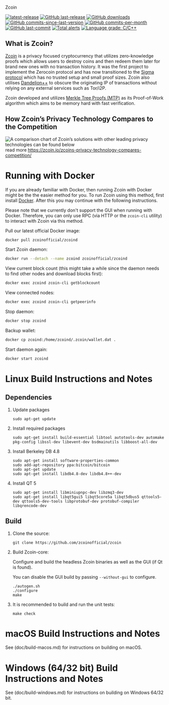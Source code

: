 Zcoin


[![latest-release](https://img.shields.io/github/release/zcoinofficial/zcoin)](https://github.com/zcoinofficial/zcoin/releases)
[![GitHub last-release](https://img.shields.io/github/release-date/zcoinofficial/zcoin)](https://github.com/zcoinofficial/zcoin/releases)
[![GitHub downloads](https://img.shields.io/github/downloads/zcoinofficial/zcoin/total)](https://github.com/zcoinofficial/zcoin/releases)
[![GitHub commits-since-last-version](https://img.shields.io/github/commits-since/zcoinofficial/zcoin/latest/master)](https://github.com/zcoinofficial/zcoin/graphs/commit-activity)
[![GitHub commits-per-month](https://img.shields.io/github/commit-activity/m/zcoinofficial/zcoin)](https://github.com/zcoinofficial/zcoin/graphs/code-frequency)
[![GitHub last-commit](https://img.shields.io/github/last-commit/zcoinofficial/zcoin)](https://github.com/zcoinofficial/zcoin/commits/master)
[![Total alerts](https://img.shields.io/lgtm/alerts/g/zcoinofficial/zcoin.svg?logo=lgtm&logoWidth=18)](https://lgtm.com/projects/g/zcoinofficial/zcoin/alerts/)
[![Language grade: C/C++](https://img.shields.io/lgtm/grade/cpp/g/zcoinofficial/zcoin.svg?logo=lgtm&logoWidth=18)](https://lgtm.com/projects/g/zcoinofficial/zcoin/context:cpp)

What is Zcoin?
--------------

[Zcoin](https://zcoin.io) is a privacy focused cryptocurrency that utilizes zero-knowledge proofs which allows users to destroy coins and then redeem them later for brand new ones with no transaction history. It was the first project to implement the Zerocoin protocol and has now transitioned to the [Sigma protocol](https://zcoin.io/what-is-sigma-and-why-is-it-replacing-zerocoin-in-zcoin/) which has no trusted setup and small proof sizes. Zcoin also utilises [Dandelion++](https://arxiv.org/abs/1805.11060) to obscure the originating IP of transactions without relying on any external services such as Tor/i2P.

Zcoin developed and utilizes [Merkle Tree Proofs (MTP)](https://arxiv.org/pdf/1606.03588.pdf) as its Proof-of-Work algorithm which aims to be memory hard with fast verification.

How Zcoin’s Privacy Technology Compares to the Competition
--------------
![A comparison chart of Zcoin’s solutions with other leading privacy technologies can be found below](https://zcoin.io/wp-content/uploads/2019/04/zcoin_table_coloured5-01.png) 
read more https://zcoin.io/zcoins-privacy-technology-compares-competition/

Running with Docker
===================

If you are already familiar with Docker, then running Zcoin with Docker might be the the easier method for you. To run Zcoin using this method, first install [Docker](https://store.docker.com/search?type=edition&offering=community). After this you may
continue with the following instructions.

Please note that we currently don't support the GUI when running with Docker. Therefore, you can only use RPC (via HTTP or the `zcoin-cli` utility) to interact with Zcoin via this method.

Pull our latest official Docker image:

```sh
docker pull zcoinofficial/zcoind
```

Start Zcoin daemon:

```sh
docker run --detach --name zcoind zcoinofficial/zcoind
```

View current block count (this might take a while since the daemon needs to find other nodes and download blocks first):

```sh
docker exec zcoind zcoin-cli getblockcount
```

View connected nodes:

```sh
docker exec zcoind zcoin-cli getpeerinfo
```

Stop daemon:

```sh
docker stop zcoind
```

Backup wallet:

```sh
docker cp zcoind:/home/zcoind/.zcoin/wallet.dat .
```

Start daemon again:

```sh
docker start zcoind
```

Linux Build Instructions and Notes
==================================

Dependencies
----------------------
1.  Update packages

        sudo apt-get update

2.  Install required packages

        sudo apt-get install build-essential libtool autotools-dev automake pkg-config libssl-dev libevent-dev bsdmainutils libboost-all-dev

3.  Install Berkeley DB 4.8

        sudo apt-get install software-properties-common
        sudo add-apt-repository ppa:bitcoin/bitcoin
        sudo apt-get update
        sudo apt-get install libdb4.8-dev libdb4.8++-dev

4.  Install QT 5

        sudo apt-get install libminiupnpc-dev libzmq3-dev
        sudo apt-get install libqt5gui5 libqt5core5a libqt5dbus5 qttools5-dev qttools5-dev-tools libprotobuf-dev protobuf-compiler libqrencode-dev

Build
----------------------
1.  Clone the source:

        git clone https://github.com/zcoinofficial/zcoin

2.  Build Zcoin-core:

    Configure and build the headless Zcoin binaries as well as the GUI (if Qt is found).

    You can disable the GUI build by passing `--without-gui` to configure.
        
        ./autogen.sh
        ./configure
        make

3.  It is recommended to build and run the unit tests:

        make check


macOS Build Instructions and Notes
=====================================
See (doc/build-macos.md) for instructions on building on macOS.



Windows (64/32 bit) Build Instructions and Notes
=====================================
See (doc/build-windows.md) for instructions on building on Windows 64/32 bit.

